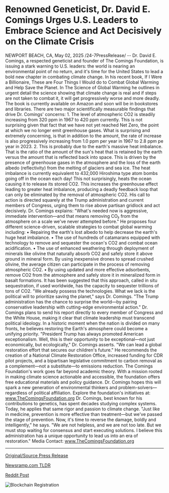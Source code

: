 # Renowned Geneticist, Dr. David E. Comings Urges U.S. Leaders to Embrace Science and Act Decisively on the Climate Crisis

NEWPORT BEACH, CA, May 02, 2025 /24-7PressRelease/ -- Dr. David E. Comings, a respected geneticist and founder of The Comings Foundation, is issuing a stark warning to U.S. leaders: the world is nearing an environmental point of no return, and it's time for the United States to lead a bold new chapter in combating climate change. In his recent book, If I Were a Billionaire, These are Four Things I Would do to Combat Global Warming and Help Save the Planet. In The Science of Global Warming he outlines in urgent detail the science showing that climate change is real and if steps are not taken to combat it, it will get progressively worse and more deadly. The book is currently available on Amazon and soon will be in bookstores and libraries.  There are two major scientifically measurable findings that drive Dr. Comings' concerns:   1. The level of atmospheric CO2 is steadily increasing from 320 ppm in 1967 to 420 ppm currently. This is not surprising given that fact that we have not yet reached Net Zero, the point at which we no longer emit greenhouse gases. What is surprising and extremely concerning, is that in addition to the amount, the rate of increase is also progressively increasing from 1.0 ppm per year in 1967 to 2.8 ppm pe year in 2023.   2. This is probably due to the earth's massive heat imbalance. That is the ratio of the amount of the sun's heat that is retained by the earth versus the amount that is reflected back into space. This is driven by the presence of greenhouse gases in the atmosphere and the loss of the earth albedo (reflectivity) from the melting of glaciers and sea ice. The heat imbalance is currently equivalent to 432,000 Hiroshima type atom bombs going off in the ocean each day! This not surprisingly, heats the ocean causing it to release its stored CO2. This increases the greenhouse effect leading to greater heat imbalance, producing a deadly feedback loop that can only be eliminated by the removal of atmospheric CO2.  His call to action is directed squarely at the Trump administration and current members of Congress, urging them to rise above partisan gridlock and act decisively.  Dr. Comings explains: "What's needed now is aggressive, immediate intervention—and that means removing CO₂ from the atmosphere on a scale we've never attempted before."   He proposes four different science-driven, scalable strategies to combat global warming including:  • Repairing the earth's lost albedo to help decrease the earth's huge heat imbalance.  • The use of hundreds of catamarans equipped with technology to remove and sequester the ocean's CO2 and combat ocean acidification.  • The use of enhanced weathering through deployment of minerals like olivine that naturally absorb CO2 and safely store it above ground in mineral form. By using inexpensive drones to spread crushed olivine, the average citizen can participate in the process of removing atmospheric CO2.  • By using updated and more effective adsorbents, remove CO2 from the atmosphere and safely store it in mineralized form in basalt formations. It has been suggested that this approach, called in situ sequestration, if used worldwide, has the capacity to sequester trillions of tons of CO2.   "We already possess the technologies. What we lack is the political will to prioritize saving the planet," says Dr. Comings. "The Trump administration has the chance to surprise the world—by pairing conservative leadership with cutting-edge environmental action."   Dr. Comings plans to send his report directly to every member of Congress and the White House, making it clear that climate leadership must transcend political ideology. In a historic moment when the nation is divided on many fronts, he believes restoring the Earth's atmosphere could become a unifying priority.  "President Trump has always promoted American exceptionalism. Well, this is their opportunity to be exceptional—not just economically, but ecologically," Dr. Comings asserts. "We can lead a global restoration effort that secures our children's future."  He recommends the creation of a National Climate Restoration Office, increased funding for CDR pilot projects, and a bipartisan legislative commitment to carbon removal as a complement—not a substitute—to emissions reduction.  The Comings Foundation's work goes far beyond academic theory. With a mission rooted in making climate science actionable and accessible, the foundation offers free educational materials and policy guidance. Dr. Comings hopes this will spark a new generation of environmental thinkers and problem-solvers—regardless of political affiliation.  Explore the foundation's initiatives at: www.TheComingsFoundation.org  Dr. Comings, best known for his contributions to genetics, has spent decades studying complex systems. Today, he applies that same rigor and passion to climate change.  "Just like in medicine, prevention is more effective than treatment—but we've passed the stage of prevention. Now, it's time to reverse the damage, boldly and intelligently," he says.  "We are not helpless, and we are not too late. But we must stop waiting for consensus and start executing solutions. I believe this administration has a unique opportunity to lead us into an era of restoration."  Media Contact: www.TheComingsFoundation.org 

---

[Original/Source Press Release](https://www.24-7pressrelease.com/press-release/522435/renowned-geneticist-dr-david-e-comings-urges-us-leaders-to-embrace-science-and-act-decisively-on-the-climate-crisis)
                    

[Newsramp.com TLDR](https://newsramp.com/curated-news/renowned-geneticist-urges-u-s-leaders-to-take-bold-action-on-climate-change/1aca66c8f191475f47c2b8cad7977a2a) 

 



[Reddit Post](https://www.reddit.com/r/BookNews/comments/1kd3eg0/renowned_geneticist_urges_us_leaders_to_take_bold/) 



![Blockchain Registration](https://cdn.newsramp.app/24-7PressRelease/qrcode/255/2/hushvkde.webp)